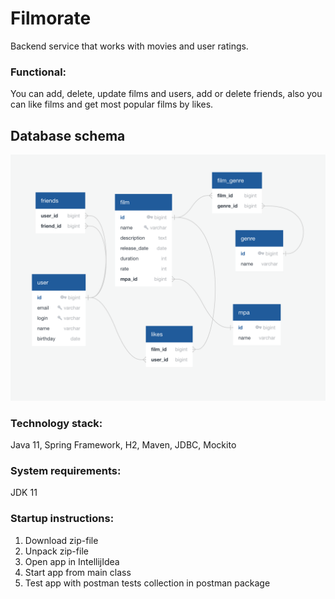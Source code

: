 # Filmorate
Backend service that works with movies and user ratings.
### Functional:
You can add, delete, update films and users,
add or delete friends, also you can like films and get most popular films by likes.
## Database schema
![Schema DB](src/main/resources/static/schema.png)

### Technology stack:
Java 11, Spring Framework, H2, Maven, JDBC, Mockito

### System requirements:
JDK 11

### Startup instructions:
1. Download zip-file  
2. Unpack zip-file  
3. Open app in IntellijIdea  
4. Start app from main class  
5. Test app with postman tests collection in postman package  
